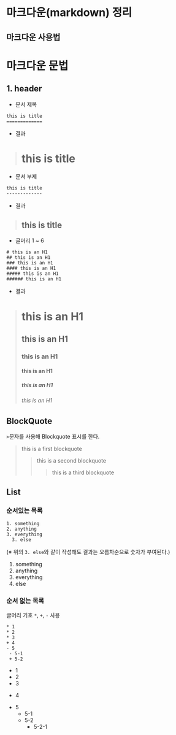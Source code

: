 마크다운(markdown) 정리
=============


마크다운 사용법
---------------



# 마크다운 문법

## 1. header

+ 문서 제목
 
```
this is title
=============
```

* 결과
> this is title
> =============

+ 문서 부제

```
this is title
-------------
```

* 결과
> this is title
> -------------

+ 글머리 1 ~ 6


```
# this is an H1
## this is an H1
### this is an H1
#### this is an H1
##### this is an H1
###### this is an H1
```
* 결과
> # this is an H1
> ## this is an H1
> ### this is an H1
> #### this is an H1
> ##### this is an H1
> ###### this is an H1

## BlockQuote

```>```문자를 사용해 Blockquote 표시를 한다.

> this is a first blockquote
> > this is a second blockquote
> > > this is a third blockquote


## List

### 순서있는 목록
```
1. something
2. anything
3. everything
  3. else
```
(※ 위의 ```3. else```와 같이 작성해도 결과는 오름차순으로 숫자가 부여된다.)

1. something
2. anything
3. everything
  3. else

 ### 순서 없는 목록
 글머리 기호 ```*```, ```+```, ```-``` 사용
 
 ```
 * 1
 * 2
 * 3
 + 4
 - 5
  - 5-1
  + 5-2
 ```
 
 * 1
 * 2
 * 3
 + 4
 - 5
   - 5-1
   + 5-2
     + 5-2-1
